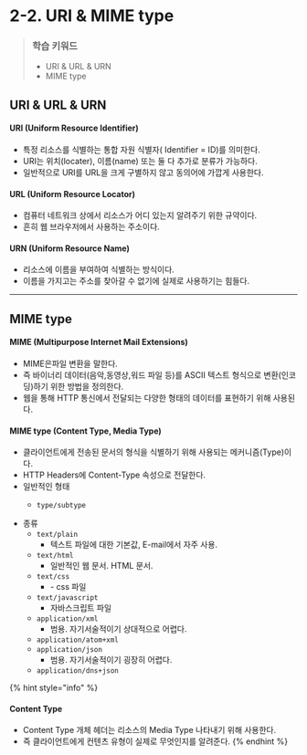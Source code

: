 # 2-2. URI & MIME type

> ### 학습 키워드
>
> * URI & URL & URN
> * MIME type

## URI & URL & URN

#### URI (Uniform Resource Identifier)

* 특정 리소스를 식별하는 통합 자원 식별자( Identifier = ID)를 의미한다.
* URI는 위치(locater), 이름(name) 또는 둘 다 추가로 분류가 가능하다.
* 일반적으로 URI를 URL을 크게 구별하지 않고 동의어에 가깝게 사용한다.

#### URL (Uniform Resource Locator)

* 컴퓨터 네트워크 상에서 리소스가 어디 있는지 알려주기 위한 규약이다.
* 흔히 웹 브라우저에서 사용하는 주소이다.

#### URN (Uniform Resource Name)&#x20;

* 리소스에 이름을 부여하여 식별하는 방식이다.
* 이름을 가지고는 주소를 찾아갈 수 없기에 실제로 사용하기는 힘들다.

***

## MIME type

#### MIME (Multipurpose Internet Mail Extensions)

* MIME은파일 변환을 말한다.
* 즉 바이너리 데이터(음악,동영상,워드 파일 등)를 ASCII 텍스트 형식으로 변환(인코딩)하기 위한 방법을 정의한다.
* 웹을 통해 HTTP 통신에서 전달되는 다양한 형태의 데이터를 표현하기 위해 사용된다.

#### MIME type (Content Type, Media Type)

* 클라이언트에게 전송된 문서의 형식을 식별하기 위해 사용되는 메커니즘(Type)이다.
* HTTP Headers에 Content-Type 속성으로 전달한다.
* 일반적인 형태
  * ```
    type/subtype
    ```
* 종류
  * `text/plain`&#x20;
    * 텍스트 파일에 대한 기본값, E-mail에서 자주 사용.
  * `text/html`&#x20;
    * 일반적인 웹 문서. HTML 문서.
  * `text/css`
    * \- css 파일
  * `text/javascript`
    * 자바스크립트 파일
  * `application/xml`&#x20;
    * 범용. 자기서술적이기 상대적으로 어렵다.
  * `application/atom+xml`
  * `application/json`&#x20;
    * 범용. 자기서술적이기 굉장히 어렵다.
  * `application/dns+json`

{% hint style="info" %}
#### Content Type

* Content Type 개체 헤더는 리소스의  Media Type 나타내기 위해 사용한다.
* 즉 클라이언트에게 컨텐츠 유형이 실제로 무엇인지를 알려준다.
{% endhint %}
